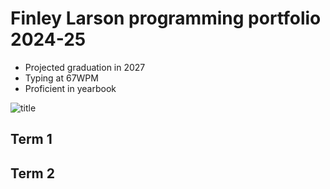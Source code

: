 # Finley Larson programming portfolio 2024-25
* Projected graduation in 2027
* Typing at 67WPM
* Proficient in yearbook

![title](https://www.google.com/imgres?q=motorcycle&imgurl=https%3A%2F%2Fwww.kbb.com%2Fwp-content%2Fuploads%2F2020%2F02%2F1200x900-Kawasaki-Ninja-400.jpg&imgrefurl=https%3A%2F%2Fwww.kbb.com%2Fbest-cars%2F10-most-popular-beginner-motorcycles-on-kbb-com%2F&docid=MzArBqzPkOolEM&tbnid=E8izZ9eBVyYhCM&vet=12ahUKEwiS08uq1oGIAxVZKEQIHeUlK2UQM3oECFAQAA..i&w=1200&h=900&hcb=2&ved=2ahUKEwiS08uq1oGIAxVZKEQIHeUlK2UQM3oECFAQAA)
## Term 1

## Term 2
